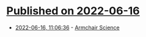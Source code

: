 # [Published on 2022-06-16](index.md)

* [2022-06-16, 11:06:36](https://news.ycombinator.com/item?id=31764629) - [Armchair Science](https://aeon.co/essays/do-thought-experiments-really-uncover-new-scientific-truths)
